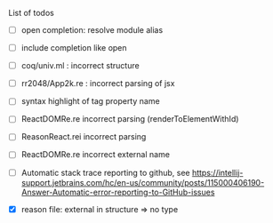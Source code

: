 List of todos

- [ ] open completion: resolve module alias
- [ ] include completion like open
- [ ] coq/univ.ml : incorrect structure
- [ ] rr2048/App2k.re : incorrect parsing of jsx 
- [ ] syntax highlight of tag property name
- [ ] ReactDOMRe.re incorrect parsing (renderToElementWithId)
- [ ] ReasonReact.rei incorrect parsing
- [ ] ReactDOMRe.re incorrect external name
- [ ] Automatic stack trace reporting to github, see https://intellij-support.jetbrains.com/hc/en-us/community/posts/115000406190-Answer-Automatic-error-reporting-to-GitHub-issues

- [x] reason file: external in structure => no type
